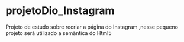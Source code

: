 # projetoDio_Instagram
Projeto de estudo sobre recriar a página do Instagram ,nesse pequeno projeto será utilizado a semântica do Html5  
